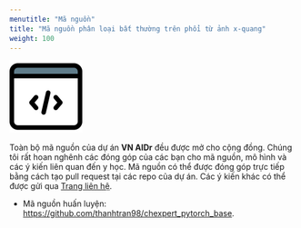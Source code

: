 ```yaml
---
menutitle: "Mã nguồn"
title: "Mã nguồn phân loại bất thường trên phổi từ ảnh x-quang"
weight: 100
---
```


<img src="source.svg" style="width: 8rem;">

Toàn bộ mã nguồn của dự án **VN AIDr** đều được mở cho cộng đồng. Chúng tôi rất hoan nghênh các đóng góp của các bạn cho mã nguồn, mô hình và các ý kiến liên quan đến y học. Mã nguồn có thể được đóng góp trực tiếp bằng cách tạo pull request tại các repo của dự án. Các ý kiến khác có thể được gửi qua [Trang liên hệ](https://vnopenai.org/contact/).

- Mã nguồn huấn luyện: <https://github.com/thanhtran98/chexpert_pytorch_base>.